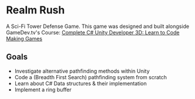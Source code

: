 # Realm Rush
A Sci-Fi Tower Defense Game.
This game was designed and built alongside GameDev.tv's Course: [Complete C# Unity Developer 3D: Learn to Code Making Games](https://www.gamedev.tv/p/complete-unity-developer-3d)

## Goals

* Investigate alternative pathfinding methods within Unity
* Code a (Breadth First Search) pathfinding system from scratch
* Learn about C# Data structures & their implementation
* Implement a ring buffer
